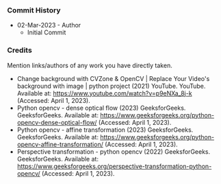 




### Commit History

- 02-Mar-2023 - Author 
    - Initial Commit


### Credits

Mention links/authors of any work you have directly taken.

- Change background with CVZone &amp; OpenCV | Replace Your Video's background with image | python project (2021) YouTube. YouTube. Available at: https://www.youtube.com/watch?v=p9eNXa_8j-k (Accessed: April 1, 2023). 
- Python opencv - dense optical flow (2023) GeeksforGeeks. GeeksforGeeks. Available at: https://www.geeksforgeeks.org/python-opencv-dense-optical-flow/ (Accessed: April 1, 2023). 
- Python opencv - affine transformation (2023) GeeksforGeeks. GeeksforGeeks. Available at: https://www.geeksforgeeks.org/python-opencv-affine-transformation/ (Accessed: April 1, 2023).
- Perspective transformation - python opencv (2022) GeeksforGeeks. GeeksforGeeks. Available at: https://www.geeksforgeeks.org/perspective-transformation-python-opencv/ (Accessed: April 1, 2023). 
